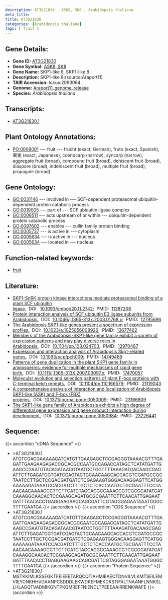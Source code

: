 ```yaml
---
description: AT3G21830 ; ASK8, SK8 ; Arabidopsis thaliana
meta_title:
title: AT3G21830
categories: [Arabidopsis thaliana]
tags: [ fruit ]
---
```


## Gene Details:
- **Gene ID:** [AT3G21830](https://www.arabidopsis.org/locus?name=AT3G21830)
- **Gene Symbol:** <u>ASK8, SK8</u>
- **Gene Name:** SKP1-like 8, SKP1-like 8
- **Description:**   SKP1-like 8;(source:Araport11)
- **TAIR Accession:** locus:2093064
- **Genome:** [Araport11_genome_release](https://www.arabidopsis.org/download/list?dir=Genes%2FAraport11_genome_release)
- **Species:** *Arabidopsis thaliana*

## Transcripts:
   -  [AT3G21830.1](https://www.arabidopsis.org/gene?name=AT3G21830.1)
## Plant Ontology Annotations:
   - [PO:0009001](https://browser.planteome.org/amigo/term/PO:0009001)&nbsp;---&nbsp;fruit&nbsp;---&nbsp;frucht (exact, German), fruto (exact, Spanish), 果実 (exact, Japanese), coenocarp (narrow), syncarp (narrow), aggregate fruit  (broad), compound fruit  (broad), dehiscent fruit  (broad), diaspore  (broad), indehiscent fruit  (broad), multiple fruit  (broad), propagule  (broad)
## Gene Ontology:
   - [GO:0031146](https://amigo.geneontology.org/amigo/term/GO:0031146)&nbsp;---&nbsp;involved in&nbsp;---&nbsp;SCF-dependent proteasomal ubiquitin-dependent protein catabolic process
   - [GO:0019005](https://amigo.geneontology.org/amigo/term/GO:0019005)&nbsp;---&nbsp;part of&nbsp;---&nbsp;SCF ubiquitin ligase complex
   - [GO:0006511](https://amigo.geneontology.org/amigo/term/GO:0006511)&nbsp;---&nbsp;acts upstream of or within&nbsp;---&nbsp;ubiquitin-dependent protein catabolic process
   - [GO:0097602](https://amigo.geneontology.org/amigo/term/GO:0097602)&nbsp;---&nbsp;enables&nbsp;---&nbsp;cullin family protein binding
   - [GO:0005737](https://amigo.geneontology.org/amigo/term/GO:0005737)&nbsp;---&nbsp;is active in&nbsp;---&nbsp;cytoplasm
   - [GO:0005634](https://amigo.geneontology.org/amigo/term/GO:0005634)&nbsp;---&nbsp;is active in&nbsp;---&nbsp;nucleus
   - [GO:0005634](https://amigo.geneontology.org/amigo/term/GO:0005634)&nbsp;---&nbsp;located in&nbsp;---&nbsp;nucleus
## Function-related keywords:
   - [fruit](/tags/fruit/)
## Literature:
   - [SKP1-SnRK protein kinase interactions mediate proteasomal binding of a plant SCF  ubiquitin ligase.](https://www.doi.org/10.1093/emboj/20.11.2742)&nbsp;&nbsp;DOI:&nbsp;&nbsp;[10.1093/emboj/20.11.2742](https://www.doi.org/10.1093/emboj/20.11.2742);&nbsp;&nbsp;PMID:&nbsp;&nbsp;[11387208](https://pubmed.ncbi.nlm.nih.gov/11387208/)
   - [Protein interaction analysis of SCF ubiquitin E3 ligase subunits from  Arabidopsis.](https://www.doi.org/10.1046/j.1365-313x.2003.01768.x)&nbsp;&nbsp;DOI:&nbsp;&nbsp;[10.1046/j.1365-313x.2003.01768.x](https://www.doi.org/10.1046/j.1365-313x.2003.01768.x);&nbsp;&nbsp;PMID:&nbsp;&nbsp;[12795696](https://pubmed.ncbi.nlm.nih.gov/12795696/)
   - [The Arabidopsis SKP1-like genes present a spectrum of expression profiles.](https://www.doi.org/10.1023/a:1025056008926)&nbsp;&nbsp;DOI:&nbsp;&nbsp;[10.1023/a:1025056008926](https://www.doi.org/10.1023/a:1025056008926);&nbsp;&nbsp;PMID:&nbsp;&nbsp;[13677462](https://pubmed.ncbi.nlm.nih.gov/13677462/)
   - [Members of the Arabidopsis-SKP1-like gene family exhibit a variety of expression  patterns and may play diverse roles in Arabidopsis.](https://www.doi.org/10.1104/pp.103.024703)&nbsp;&nbsp;DOI:&nbsp;&nbsp;[10.1104/pp.103.024703](https://www.doi.org/10.1104/pp.103.024703);&nbsp;&nbsp;PMID:&nbsp;&nbsp;[12970487](https://pubmed.ncbi.nlm.nih.gov/12970487/)
   - [Expression and interaction analysis of Arabidopsis Skp1-related genes.](https://www.doi.org/10.1093/pcp/pch009)&nbsp;&nbsp;DOI:&nbsp;&nbsp;[10.1093/pcp/pch009](https://www.doi.org/10.1093/pcp/pch009);&nbsp;&nbsp;PMID:&nbsp;&nbsp;[14749489](https://pubmed.ncbi.nlm.nih.gov/14749489/)
   - [Patterns of gene duplication in the plant SKP1 gene family in angiosperms:  evidence for multiple mechanisms of rapid gene birth.](https://www.doi.org/10.1111/j.1365-313X.2007.03097.x)&nbsp;&nbsp;DOI:&nbsp;&nbsp;[10.1111/j.1365-313X.2007.03097.x](https://www.doi.org/10.1111/j.1365-313X.2007.03097.x);&nbsp;&nbsp;PMID:&nbsp;&nbsp;[17470057](https://pubmed.ncbi.nlm.nih.gov/17470057/)
   - [Molecular evolution and selection patterns of plant F-box proteins with  C-terminal kelch repeats.](https://www.doi.org/10.1104/pp.110.166579)&nbsp;&nbsp;DOI:&nbsp;&nbsp;[10.1104/pp.110.166579](https://www.doi.org/10.1104/pp.110.166579);&nbsp;&nbsp;PMID:&nbsp;&nbsp;[21119043](https://pubmed.ncbi.nlm.nih.gov/21119043/)
   - [A comprehensive analysis of interaction and localization of Arabidopsis SKP1-like  (ASK) and F-box (FBX) proteins.](https://www.doi.org/10.1371/journal.pone.0050009)&nbsp;&nbsp;DOI:&nbsp;&nbsp;[10.1371/journal.pone.0050009](https://www.doi.org/10.1371/journal.pone.0050009);&nbsp;&nbsp;PMID:&nbsp;&nbsp;[23166809](https://pubmed.ncbi.nlm.nih.gov/23166809/)
   - [The SKP1-like gene family of Arabidopsis exhibits a high degree of differential  gene expression and gene product interaction during development.](https://www.doi.org/10.1371/journal.pone.0050984)&nbsp;&nbsp;DOI:&nbsp;&nbsp;[10.1371/journal.pone.0050984](https://www.doi.org/10.1371/journal.pone.0050984);&nbsp;&nbsp;PMID:&nbsp;&nbsp;[23226441](https://pubmed.ncbi.nlm.nih.gov/23226441/)
## Sequence:
{{< accordion "cDNA Sequence" >}}
- \>AT3G21830.1
ATGTCGACGAAAAAGATCATGTTGAAGAGCTCCGAGGGTAAAACGTTTGAGATTGAAGAAGAGACCGCACGCCAATGCCAGACCATAGCTCATATGATTGAAGCCGAATGTACAGATAACGTAATCCTGGTTTTAAAGATGACAAGCGAGATTCTTGAGATGGTGATCGAGTACTGCAACAAGCACCACGTCGATGCCGCTAATCCTTGCTCCGACGATGATCTCGAGAAGTGGGACAAGGAGTTCATGGAAAAAGATAAATCCACGATCTTTGCTCTCACCAATGCTGCGAATTTCCTAAACAACAAAAGCCTTCTTCATCTAGCAGGCCAAACCGTCGCGGATATGATCAAAGGCAACACTCCGAAGCAGATGCGCGAATTCTTCAACATTGAGAATGATTTAACACCTGAGGAAGAAGCAGCGATTCGTAGGGAGAATAAATGGGCTTTTGAATGA
{{< /accordion >}}
{{< accordion "CDS Sequence" >}}
- \>AT3G21830.1
ATGTCGACGAAAAAGATCATGTTGAAGAGCTCCGAGGGTAAAACGTTTGAGATTGAAGAAGAGACCGCACGCCAATGCCAGACCATAGCTCATATGATTGAAGCCGAATGTACAGATAACGTAATCCTGGTTTTAAAGATGACAAGCGAGATTCTTGAGATGGTGATCGAGTACTGCAACAAGCACCACGTCGATGCCGCTAATCCTTGCTCCGACGATGATCTCGAGAAGTGGGACAAGGAGTTCATGGAAAAAGATAAATCCACGATCTTTGCTCTCACCAATGCTGCGAATTTCCTAAACAACAAAAGCCTTCTTCATCTAGCAGGCCAAACCGTCGCGGATATGATCAAAGGCAACACTCCGAAGCAGATGCGCGAATTCTTCAACATTGAGAATGATTTAACACCTGAGGAAGAAGCAGCGATTCGTAGGGAGAATAAATGGGCTTTTGAATGA
{{< /accordion >}}
{{< accordion "Protein Sequence" >}}
- \>AT3G21830.1
MSTKKIMLKSSEGKTFEIEEETARQCQTIAHMIEAECTDNVILVLKMTSEILEMVIEYCNKHHVDAANPCSDDDLEKWDKEFMEKDKSTIFALTNAANFLNNKSLLHLAGQTVADMIKGNTPKQMREFFNIENDLTPEEEAAIRRENKWAFE
{{< /accordion >}}
